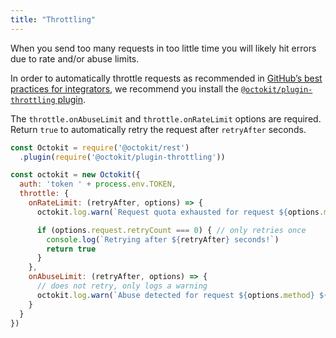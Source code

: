 ```yaml
---
title: "Throttling"
---
```


When you send too many requests in too little time you will likely hit errors due to rate and/or abuse limits.

In order to automatically throttle requests as recommended in [GitHub’s best practices for integrators](https://developer.github.com/v3/guides/best-practices-for-integrators/), we recommend you install the [`@octokit/plugin-throttling` plugin](https://github.com/octokit/plugin-throttling.js).

The `throttle.onAbuseLimit` and `throttle.onRateLimit` options are required. Return `true` to automatically retry the request after `retryAfter` seconds.

```js
const Octokit = require('@octokit/rest')
  .plugin(require('@octokit/plugin-throttling'))

const octokit = new Octokit({
  auth: 'token ' + process.env.TOKEN,
  throttle: {
    onRateLimit: (retryAfter, options) => {
      octokit.log.warn(`Request quota exhausted for request ${options.method} ${options.url}`)

      if (options.request.retryCount === 0) { // only retries once
        console.log(`Retrying after ${retryAfter} seconds!`)
        return true
      }
    },
    onAbuseLimit: (retryAfter, options) => {
      // does not retry, only logs a warning
      octokit.log.warn(`Abuse detected for request ${options.method} ${options.url}`)
    }
  }
})
```